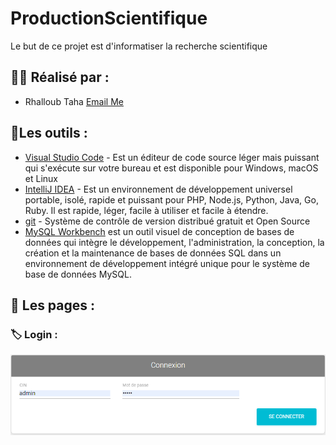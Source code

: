 # ProductionScientifique
Le but de ce projet est d'informatiser la recherche scientifique

## :man_student: Réalisé par : 
* Rhalloub Taha        [Email Me](mailto:taha.rhalloub01@gmail.com)

## :wrench:Les outils :

* [Visual Studio Code](https://code.visualstudio.com/) -  Est un éditeur de code source léger mais puissant qui s'exécute sur votre bureau et est disponible pour Windows, macOS et Linux
* [IntelliJ IDEA](https://www.jetbrains.com/idea/) - Est un environnement de développement universel portable, isolé, rapide et puissant pour PHP, Node.js, Python, Java, Go, Ruby. Il est rapide, léger, facile à utiliser et facile à étendre.
* 	[git](https://git-scm.com/) - Système de contrôle de version distribué gratuit et Open Source
* 	[MySQL Workbench](https://www.mysql.com/products/workbench/)  est un outil visuel de conception de bases de données qui intègre le développement, l'administration, la conception, la création et la maintenance de bases de données SQL dans un environnement de développement intégré unique pour le système de base de données MySQL.

## :page_with_curl: Les pages :
### :label: Login : 
![alt text](https://raw.githubusercontent.com/Xdamg/ProductionScientifique/main/img/login.PNG)
 
